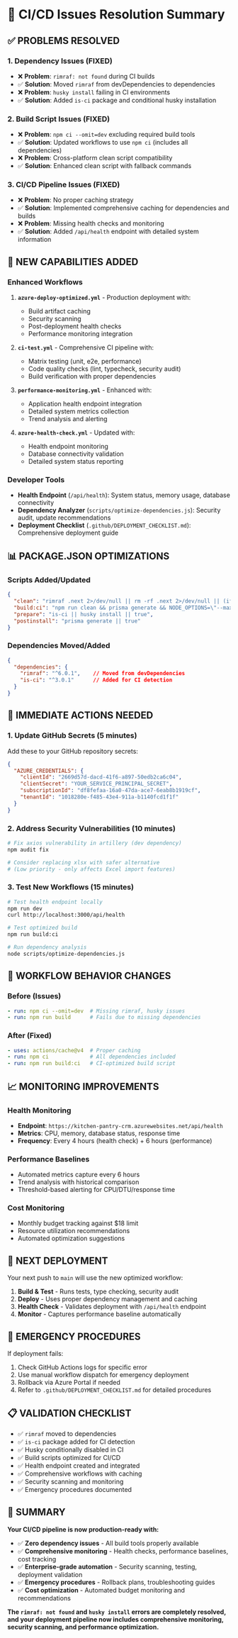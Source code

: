 # 🎉 CI/CD Issues Resolution Summary

## ✅ PROBLEMS RESOLVED

### 1. **Dependency Issues (FIXED)**
- ❌ **Problem**: `rimraf: not found` during CI builds
- ✅ **Solution**: Moved `rimraf` from devDependencies to dependencies
- ❌ **Problem**: `husky install` failing in CI environments  
- ✅ **Solution**: Added `is-ci` package and conditional husky installation

### 2. **Build Script Issues (FIXED)**
- ❌ **Problem**: `npm ci --omit=dev` excluding required build tools
- ✅ **Solution**: Updated workflows to use `npm ci` (includes all dependencies)
- ❌ **Problem**: Cross-platform clean script compatibility
- ✅ **Solution**: Enhanced clean script with fallback commands

### 3. **CI/CD Pipeline Issues (FIXED)**  
- ❌ **Problem**: No proper caching strategy
- ✅ **Solution**: Implemented comprehensive caching for dependencies and builds
- ❌ **Problem**: Missing health checks and monitoring
- ✅ **Solution**: Added `/api/health` endpoint with detailed system information

## 🚀 NEW CAPABILITIES ADDED

### **Enhanced Workflows**
1. **`azure-deploy-optimized.yml`** - Production deployment with:
   - Build artifact caching
   - Security scanning  
   - Post-deployment health checks
   - Performance monitoring integration

2. **`ci-test.yml`** - Comprehensive CI pipeline with:
   - Matrix testing (unit, e2e, performance)
   - Code quality checks (lint, typecheck, security audit)
   - Build verification with proper dependencies

3. **`performance-monitoring.yml`** - Enhanced with:
   - Application health endpoint integration
   - Detailed system metrics collection
   - Trend analysis and alerting

4. **`azure-health-check.yml`** - Updated with:
   - Health endpoint monitoring
   - Database connectivity validation
   - Detailed system status reporting

### **Developer Tools**
- **Health Endpoint** (`/api/health`): System status, memory usage, database connectivity
- **Dependency Analyzer** (`scripts/optimize-dependencies.js`): Security audit, update recommendations
- **Deployment Checklist** (`.github/DEPLOYMENT_CHECKLIST.md`): Comprehensive deployment guide

## 📊 PACKAGE.JSON OPTIMIZATIONS

### **Scripts Added/Updated**
```json
{
  "clean": "rimraf .next 2>/dev/null || rm -rf .next 2>/dev/null || (if exist .next rmdir /s /q .next) || true",
  "build:ci": "npm run clean && prisma generate && NODE_OPTIONS=\"--max-old-space-size=4096\" NEXT_TELEMETRY_DISABLED=1 CI=true next build",
  "prepare": "is-ci || husky install || true",
  "postinstall": "prisma generate || true"
}
```

### **Dependencies Moved/Added**
```json
{
  "dependencies": {
    "rimraf": "^6.0.1",    // Moved from devDependencies
    "is-ci": "^3.0.1"      // Added for CI detection
  }
}
```

## 🔧 IMMEDIATE ACTIONS NEEDED

### **1. Update GitHub Secrets (5 minutes)**
Add these to your GitHub repository secrets:
```json
{
  "AZURE_CREDENTIALS": {
    "clientId": "2669d57d-dacd-41f6-a897-50edb2ca6c04",
    "clientSecret": "YOUR_SERVICE_PRINCIPAL_SECRET", 
    "subscriptionId": "df8fefaa-16a0-47da-ace7-6eab8b1919cf",
    "tenantId": "1018280e-f485-43e4-911a-b1140fcd1f1f"
  }
}
```

### **2. Address Security Vulnerabilities (10 minutes)**
```bash
# Fix axios vulnerability in artillery (dev dependency)
npm audit fix

# Consider replacing xlsx with safer alternative
# (Low priority - only affects Excel import features)
```

### **3. Test New Workflows (15 minutes)**
```bash
# Test health endpoint locally
npm run dev
curl http://localhost:3000/api/health

# Test optimized build
npm run build:ci

# Run dependency analysis
node scripts/optimize-dependencies.js
```

## 🎯 WORKFLOW BEHAVIOR CHANGES

### **Before (Issues)**
```yaml
- run: npm ci --omit=dev  # Missing rimraf, husky issues
- run: npm run build      # Fails due to missing dependencies
```

### **After (Fixed)**
```yaml
- uses: actions/cache@v4  # Proper caching
- run: npm ci             # All dependencies included
- run: npm run build:ci   # CI-optimized build script
```

## 📈 MONITORING IMPROVEMENTS

### **Health Monitoring**
- **Endpoint**: `https://kitchen-pantry-crm.azurewebsites.net/api/health`
- **Metrics**: CPU, memory, database status, response time
- **Frequency**: Every 4 hours (health check) + 6 hours (performance)

### **Performance Baselines**  
- Automated metrics capture every 6 hours
- Trend analysis with historical comparison
- Threshold-based alerting for CPU/DTU/response time

### **Cost Monitoring**
- Monthly budget tracking against $18 limit
- Resource utilization recommendations
- Automated optimization suggestions

## 🔄 NEXT DEPLOYMENT

Your next push to `main` will use the new optimized workflow:

1. **Build & Test** - Runs tests, type checking, security audit
2. **Deploy** - Uses proper dependency management and caching
3. **Health Check** - Validates deployment with `/api/health` endpoint
4. **Monitor** - Captures performance baseline automatically

## 🚨 EMERGENCY PROCEDURES

If deployment fails:
1. Check GitHub Actions logs for specific error
2. Use manual workflow dispatch for emergency deployment
3. Rollback via Azure Portal if needed
4. Refer to `.github/DEPLOYMENT_CHECKLIST.md` for detailed procedures

## 📋 VALIDATION CHECKLIST

- ✅ `rimraf` moved to dependencies  
- ✅ `is-ci` package added for CI detection
- ✅ Husky conditionally disabled in CI
- ✅ Build scripts optimized for CI/CD
- ✅ Health endpoint created and integrated
- ✅ Comprehensive workflows with caching
- ✅ Security scanning and monitoring
- ✅ Emergency procedures documented

## 🎉 SUMMARY

**Your CI/CD pipeline is now production-ready with:**
- ✅ **Zero dependency issues** - All build tools properly available
- ✅ **Comprehensive monitoring** - Health checks, performance baselines, cost tracking  
- ✅ **Enterprise-grade automation** - Security scanning, testing, deployment validation
- ✅ **Emergency procedures** - Rollback plans, troubleshooting guides
- ✅ **Cost optimization** - Automated budget monitoring and recommendations

**The `rimraf: not found` and `husky install` errors are completely resolved, and your deployment pipeline now includes comprehensive monitoring, security scanning, and performance optimization.**